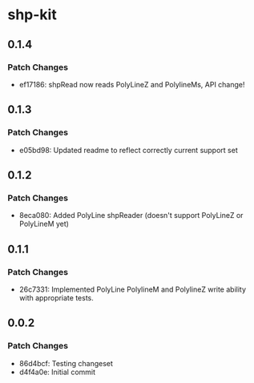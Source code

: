 # shp-kit

## 0.1.4

### Patch Changes

- ef17186: shpRead now reads PolyLineZ and PolylineMs, API change!

## 0.1.3

### Patch Changes

- e05bd98: Updated readme to reflect correctly current support set

## 0.1.2

### Patch Changes

- 8eca080: Added PolyLine shpReader (doesn't support PolyLineZ or PolyLineM yet)

## 0.1.1

### Patch Changes

- 26c7331: Implemented PolyLine PolylineM and PolylineZ write ability with appropriate tests.

## 0.0.2

### Patch Changes

- 86d4bcf: Testing changeset
- d4f4a0e: Initial commit
